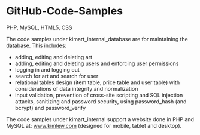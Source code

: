 # GitHub-Code-Samples
PHP, MySQL, HTML5, CSS

The code samples under kimart_internal_database are for maintaining the database. This includes:
- adding, editing and deleting art
- adding, editing and deleting users and enforcing user permissions
- logging in and logging out
- search for art and search for user
-  relational tables design (item table, price table and user table) with considerations of data integrity 
and normalization
- input validation, prevention of cross-site scripting and SQL injection attacks, sanitizing and
password security, using password_hash (and bcrypt) and password_verify

The code samples under kimart_internal support a website done in PHP and MySQL 
at: www.kimlew.com (designed for mobile, tablet and desktop).

